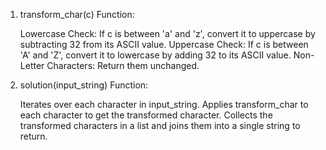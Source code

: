 

1. transform_char(c) Function:

    Lowercase Check: If c is between 'a' and 'z', convert it to uppercase by subtracting 32 from its ASCII value.
    Uppercase Check: If c is between 'A' and 'Z', convert it to lowercase by adding 32 to its ASCII value.
    Non-Letter Characters: Return them unchanged.

2. solution(input_string) Function:

    Iterates over each character in input_string.
    Applies transform_char to each character to get the transformed character.
    Collects the transformed characters in a list and joins them into a single string to return.